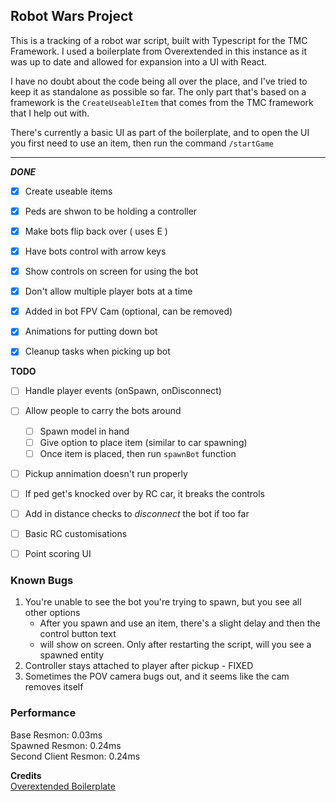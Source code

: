 ## Robot Wars Project

This is a tracking of a robot war script, built with Typescript for the TMC Framework.
I used a boilerplate from Overextended in this instance as it was up to date and allowed for expansion into a UI with React.

I have no doubt about the code being all over the place, and I've tried to keep it as standalone as possible so far.
The only part that's based on a framework is the `CreateUseableItem` that comes from the TMC framework that I help out with.

There's currently a basic UI as part of the boilerplate, and to open the UI you first need to use an item, then run the command
`/startGame`

---

**_DONE_**

- [x] Create useable items
- [x] Peds are shwon to be holding a controller
- [x] Make bots flip back over ( uses E )
- [x] Have bots control with arrow keys
- [x] Show controls on screen for using the bot
- [x] Don't allow multiple player bots at a time
- [x] Added in bot FPV Cam (optional, can be removed)
- [x] Animations for putting down bot
- [x] Cleanup tasks when picking up bot


**TODO**
- [ ] Handle player events (onSpawn, onDisconnect)
- [ ] Allow people to carry the bots around
  - [ ] Spawn model in hand
  - [ ] Give option to place item (similar to car spawning)
  - [ ] Once item is placed, then run `spawnBot` function
- [ ] Pickup annimation doesn't run properly
- [ ] If ped get's knocked over by RC car, it breaks the controls
- [ ] Add in distance checks to *disconnect* the bot if too far
- [ ] Basic RC customisations
- [ ] Point scoring UI


### Known Bugs

1. You're unable to see the bot you're trying to spawn, but you see all other options
    - After you spawn and use an item, there's a slight delay and then the control button text
    - will show on screen. Only after restarting the script, will you see a spawned entity
2. Controller stays attached to player after pickup - FIXED
3. Sometimes the POV camera bugs out, and it seems like the cam removes itself

### Performance
Base Resmon: 0.03ms <br>
Spawned Resmon: 0.24ms <br>
Second Client Resmon: 0.24ms <br>

**Credits** <br>
[Overextended Boilerplate](https://github.com/overextended/fivem-typescript-boilerplate)
